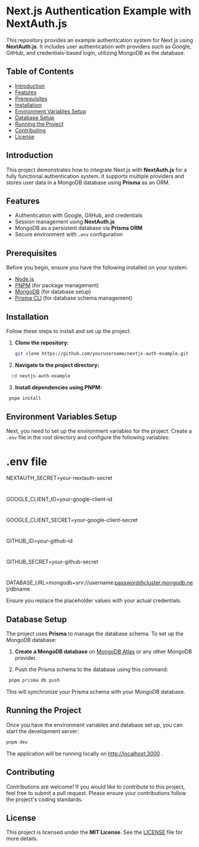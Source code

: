 # Next.js Authentication Example with NextAuth.js

This repository provides an example authentication system for Next.js using **NextAuth.js**. It includes user authentication with providers such as Google, GitHub, and credentials-based login, utilizing MongoDB as the database.

## Table of Contents

- [Introduction](#introduction)
- [Features](#features)
- [Prerequisites](#prerequisites)
- [Installation](#installation)
- [Environment Variables Setup](#environment-variables-setup)
- [Database Setup](#database-setup)
- [Running the Project](#running-the-project)
- [Contributing](#contributing)
- [License](#license)

## Introduction

This project demonstrates how to integrate Next.js with **NextAuth.js** for a fully functional authentication system. It supports multiple providers and stores user data in a MongoDB database using **Prisma** as an ORM.

## Features

- Authentication with Google, GitHub, and credentials
- Session management using **NextAuth.js**
- MongoDB as a persistent database via **Prisma ORM**
- Secure environment with `.env` configuration

## Prerequisites

Before you begin, ensure you have the following installed on your system:

- [Node.js](https://nodejs.org/)
- [PNPM](https://pnpm.io/) (for package management)
- [MongoDB](https://www.mongodb.com/) (for database setup)
- [Prisma CLI](https://www.prisma.io/docs/concepts/components/prisma-cli) (for database schema management)

## Installation

Follow these steps to install and set up the project:

1. **Clone the repository:**

   ```bash
   git clone https://github.com/yourusername/nextjs-auth-example.git
   ```

2. **Navigate to the project directory:**

 ```bash
   cd nextjs-auth-example
  ````

3. **Install dependencies using PNPM:**

  ```bash
   pnpm install
   ```

## Environment Variables Setup

Next, you need to set up the environment variables for the project. Create a `.env` file in the root directory and configure the following variables:

# .env file

NEXTAUTH_SECRET=your-nextauth-secret

# 
GOOGLE_CLIENT_ID=your-google-client-id
#
GOOGLE_CLIENT_SECRET=your-google-client-secret
#
GITHUB_ID=your-github-id
#
GITHUB_SECRET=your-github-secret
#
DATABASE_URL=mongodb+srv://username:password@cluster.mongodb.net/dbname


Ensure you replace the placeholder values with your actual credentials.

## Database Setup

The project uses **Prisma** to manage the database schema. To set up the MongoDB database:

1. **Create a MongoDB database** on [MongoDB Atlas](https://www.mongodb.com/cloud/atlas) or any other MongoDB provider.

2. Push the Prisma schema to the database using this command:

  ```bash
   pnpm prisma db push
   ```

This will synchronize your Prisma schema with your MongoDB database.

## Running the Project

Once you have the environment variables and database set up, you can start the development server:

```bash
pnpm dev
```

The application will be running locally  on [http://localhost:3000](http://localhost:3000) .

## Contributing

Contributions are welcome! If you would like to contribute to this project, feel free to submit a pull request. Please ensure your contributions follow the project's coding standards.

## License

This project is licensed under the **MIT License**. See the [LICENSE](LICENSE) file for more details.
